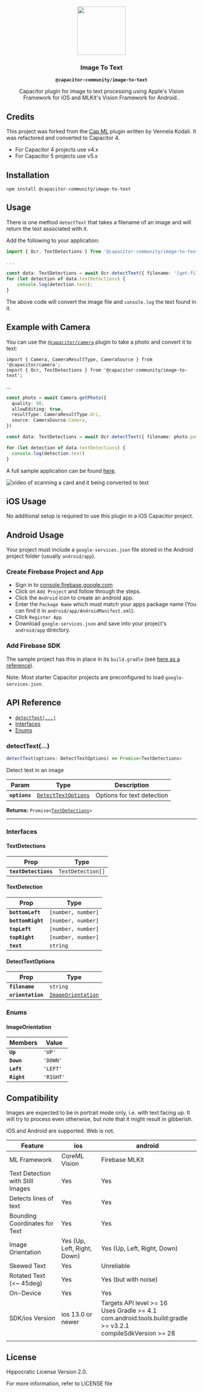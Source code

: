 <p align="center"><br><img src="https://user-images.githubusercontent.com/236501/85893648-1c92e880-b7a8-11ea-926d-95355b8175c7.png" width="128" height="128" /></p>
<h3 align="center">Image To Text</h3>
<p align="center"><strong><code>@capacitor-community/image-to-text</code></strong></p>
<p align="center">
  Capacitor plugin for image to text processing using Apple's Vision Framework for iOS and MLKit's Vision Framework for Android.</a>.
</p>

## Credits

This project was forked from the [Cap ML](https://github.com/bendyworks/cap-ml) plugin written by Vennela Kodali. It was refactored and converted to Capacitor 4.

- For Capacitor 4 projects use v4.x
- For Capacitor 5 projects use v5.x

## Installation

```
npm install @capacitor-community/image-to-text
```

## Usage

There is one method `detectText` that takes a filename of an image and will return the text associated with it.

Add the following to your application:

```typescript
import { Ocr, TextDetections } from '@capacitor-community/image-to-text';

...

const data: TextDetections = await Ocr.detectText({ filename: '[get-filename-of-image-jpg]' });
for (let detection of data.textDetections) {
    console.log(detection.text);
}
```

The above code will convert the image file and `console.log` the text found in it.

## Example with Camera

You can use the [`@capacitor/camera`](https://capacitorjs.com/docs/apis/camera) plugin to take a photo and convert it to text:

```
import { Camera, CameraResultType, CameraSource } from '@capacitor/camera';
import { Ocr, TextDetections } from '@capacitor-community/image-to-text';
```

...

```typescript
const photo = await Camera.getPhoto({
  quality: 90,
  allowEditing: true,
  resultType: CameraResultType.Uri,
  source: CameraSource.Camera,
})

const data: TextDetections = await Ocr.detectText({ filename: photo.path })

for (let detection of data.textDetections) {
  console.log(detection.text)
}
```

A full sample application can be found [here](https://github.com/dtarnawsky/capacitor-ocr-example).

![video of scanning a card and it being converted to text](https://user-images.githubusercontent.com/84595830/221210852-2203919a-bb43-46ed-b9bf-04d096425dcb.gif)

## iOS Usage

No additional setup is required to use this plugin in a iOS Capacitor project.

## Android Usage

Your project must include a `google-services.json` file stored in the Android project folder (usually `android/app`).

### Create Firebase Project and App

- Sign in to [console.firebase.google.com](https://console.firebase.google.com/)
- Click on `Add Project` and follow through the steps.
- Click the `Android` icon to create an android app.
- Enter the `Package Name` which must match your apps package name (You can find it in `android/app/AndroidManifest.xml`).
- Click `Register App`
- Download `google-services.json` and save into your project's `android/app` directory.

### Add Firebase SDK

The sample project has this in place in its `build.gradle` (see [here as a reference](https://github.com/dtarnawsky/capacitor-ocr-example/blob/09e7fb935f68e642d4906eb0ed002a52d1868b52/android/app/build.gradle#L47)).

Note: Most starter Capacitor projects are preconfigured to load `google-services.json`.

## API Reference

<docgen-index>

- [`detectText(...)`](#detecttext)
- [Interfaces](#interfaces)
- [Enums](#enums)

</docgen-index>

<docgen-api>
<!--Update the source file JSDoc comments and rerun docgen to update the docs below-->

### detectText(...)

```typescript
detectText(options: DetectTextOptions) => Promise<TextDetections>
```

Detect text in an image

| Param         | Type                                                            | Description                |
| ------------- | --------------------------------------------------------------- | -------------------------- |
| **`options`** | <code><a href="#detecttextoptions">DetectTextOptions</a></code> | Options for text detection |

**Returns:** <code>Promise&lt;<a href="#textdetections">TextDetections</a>&gt;</code>

---

### Interfaces

#### TextDetections

| Prop                 | Type                         |
| -------------------- | ---------------------------- |
| **`textDetections`** | <code>TextDetection[]</code> |

#### TextDetection

| Prop              | Type                          |
| ----------------- | ----------------------------- |
| **`bottomLeft`**  | <code>[number, number]</code> |
| **`bottomRight`** | <code>[number, number]</code> |
| **`topLeft`**     | <code>[number, number]</code> |
| **`topRight`**    | <code>[number, number]</code> |
| **`text`**        | <code>string</code>           |

#### DetectTextOptions

| Prop              | Type                                                          |
| ----------------- | ------------------------------------------------------------- |
| **`filename`**    | <code>string</code>                                           |
| **`orientation`** | <code><a href="#imageorientation">ImageOrientation</a></code> |

### Enums

#### ImageOrientation

| Members     | Value                |
| ----------- | -------------------- |
| **`Up`**    | <code>'UP'</code>    |
| **`Down`**  | <code>'DOWN'</code>  |
| **`Left`**  | <code>'LEFT'</code>  |
| **`Right`** | <code>'RIGHT'</code> |

</docgen-api>

## Compatibility

Images are expected to be in portrait mode only, i.e. with text facing up. It will try to process even otherwise, but note that it might result in gibberish.

iOS and Android are supported. Web is not.

| Feature                          | ios                         | android                                                                                                              |
| -------------------------------- | --------------------------- | -------------------------------------------------------------------------------------------------------------------- |
| ML Framework                     | CoreML Vision               | Firebase MLKit                                                                                                       |
| Text Detection with Still Images | Yes                         | Yes                                                                                                                  |
| Detects lines of text            | Yes                         | Yes                                                                                                                  |
| Bounding Coordinates for Text    | Yes                         | Yes                                                                                                                  |
| Image Orientation                | Yes (Up, Left, Right, Down) | Yes (Up, Left, Right, Down)                                                                                          |
| Skewed Text                      | Yes                         | Unreliable                                                                                                           |
| Rotated Text (<~ 45deg)          | Yes                         | Yes (but with noise)                                                                                                 |
| On-Device                        | Yes                         | Yes                                                                                                                  |
| SDK/ios Version                  | ios 13.0 or newer           | Targets API level >= 16<br>Uses Gradle >= 4.1<br>com.android.tools.build:gradle >= v3.2.1<br>compileSdkVersion >= 28 |
|                                  |                             |                                                                                                                      |

## License

Hippocratic License Version 2.0.

For more information, refer to LICENSE file
